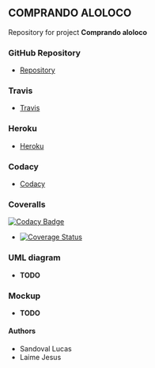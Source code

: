 ## COMPRANDO ALOLOCO

Repository for project **Comprando aloloco**

### GitHub Repository
* [Repository](https://github.com/LaimeJesus/grupo-b-012017)

### Travis
* [Travis](https://travis-ci.org/LaimeJesus/grupo-b-012017)

### Heroku
* [Heroku](https://dashboard.heroku.com/apps/grupo-b-012017)

### Codacy
* [Codacy](https://www.codacy.com/app/LaimeJesus/grupo-b-012017/dashboard)

### Coveralls
[![Codacy Badge](https://api.codacy.com/project/badge/Grade/0c862e352a0547869f603742aac7e305)](https://www.codacy.com/app/sandoval-lucasj/grupo-b-012017?utm_source=github.com&utm_medium=referral&utm_content=LaimeJesus/grupo-b-012017&utm_campaign=badger)
* [![Coverage Status](https://coveralls.io/repos/github/LaimeJesus/grupo-b-012017/badge.svg?branch=master)](https://coveralls.io/github/LaimeJesus/grupo-b-012017?branch=master)

### UML diagram
* **TODO**

### Mockup
* **TODO**

#### Authors
* Sandoval Lucas
* Laime Jesus
